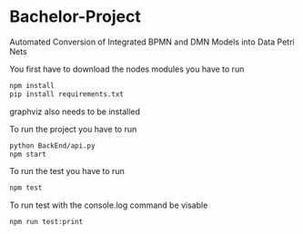 # Bachelor-Project

Automated Conversion of Integrated BPMN and DMN Models into Data Petri Nets

You first have to download the nodes modules you have to run

```bash
npm install
pip install requirements.txt

```
graphviz also needs to be installed 

To run the project you have to run

```bash
python BackEnd/api.py
npm start
```


To run the test you have to run
```bash
npm test
```

To run test with the console.log command be visable 
```bash
npm run test:print
```